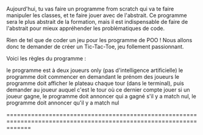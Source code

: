 Aujourd'hui, tu vas faire un programme from scratch qui va te faire manipuler les classes, et te faire jouer avec de l'abstrait. Ce programme sera le plus abstrait de la formation, mais il est indispensable de faire de l'abstrait pour mieux appréhender les problématiques de code.

Rien de tel que de coder un jeu pour les programme de POO ! Nous allons donc te demander de créer un Tic-Tac-Toe, jeu follement passionnant.

Voici les règles du programme :

le programme est à deux joueurs only (pas d'intelligence artificielle)
le programme doit commencer en demandant le prénom des joueurs
le programme doit afficher le plateau chaque tour (dans le terminal), puis demander au joueur auquel c'est le tour où ce dernier compte jouer
si un joueur gagne, le programme doit annoncer qui a gagné
s'il y a match nul, le programme doit annoncer qu'il y a match nul





===================================================================================================================
